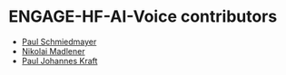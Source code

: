 <!--
                  
#
# This source file is part of the ENGAGE-HF-AI-Voice open source project
#
# SPDX-FileCopyrightText: 2022 Stanford University and the project authors (see CONTRIBUTORS.md)
#
# SPDX-License-Identifier: MIT
# 
             
-->

ENGAGE-HF-AI-Voice contributors
====================

* [Paul Schmiedmayer](https://github.com/PSchmiedmayer)
* [Nikolai Madlener](https://github.com/NikolaiMadlener)
* [Paul Johannes Kraft](https://github.com/pauljohanneskraft)
